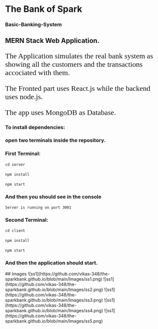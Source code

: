 # The Bank of Spark
### Basic-Banking-System

<h2> MERN Stack Web Application. </h2>

<p style="font-size:1.5rem ; font-family:'Times-New-Roman'">The Application simulates the real bank system as showing all the customers and the transactions accociated with them.</p>

<p style="font-size:1.5rem ; font-family:'Times-New-Roman'">The Fronted part uses React.js while the backend uses node.js.</p>

<p style="font-size:1.5rem ; font-family:'Times-New-Roman'">The app uses MongoDB as Database.</p>

<h3> To install dependencies: </h3>

<h3> open two terminals inside the repository. </h3>

<h3> First Terminal: </h3>

```
cd server

npm install

npm start
```

<h3>And then you should see in the console</h3>

```
Server is running on port 3001
```

<h3> Second Terminal: </h3>

```
cd client

npm install

npm start
```

<h3>And then the application should start.</h3>
## Images 
![ss1](https://github.com/vikas-348/the-sparkbank.github.io/blob/main/Images/ss1.png)
![ss1](https://github.com/vikas-348/the-sparkbank.github.io/blob/main/Images/ss2.png)
![ss1](https://github.com/vikas-348/the-sparkbank.github.io/blob/main/Images/ss3.png)
![ss1](https://github.com/vikas-348/the-sparkbank.github.io/blob/main/Images/ss4.png)
![ss1](https://github.com/vikas-348/the-sparkbank.github.io/blob/main/Images/ss5.png)





